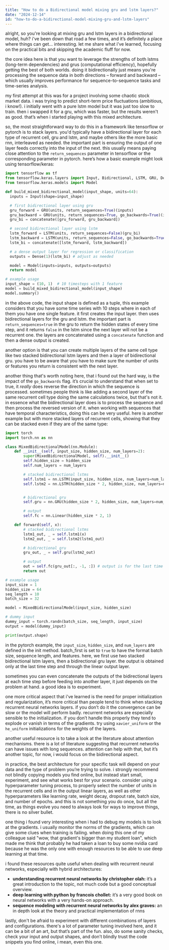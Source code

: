 ```yaml
---
title: "How to do a Bidirectional model mixing gru and lstm layers?"
date: "2024-12-14"
id: "how-to-do-a-bidirectional-model-mixing-gru-and-lstm-layers"
---
```


alright, so you're looking at mixing gru and lstm layers in a bidirectional model, huh? i've been down that road a few times, and it’s definitely a place where things can get… interesting. let me share what i've learned, focusing on the practical bits and skipping the academic fluff for now.

the core idea here is that you want to leverage the strengths of both lstms (long-term dependencies) and grus (computational efficiency), hopefully getting the best of both worlds. doing it bidirectionally just means you're processing the sequence data in both directions – forward and backward – which usually improves performance for sequence-to-sequence tasks and time-series analysis.

my first attempt at this was for a project involving some chaotic stock market data. i was trying to predict short-term price fluctuations (ambitious, i know!). i initially went with a pure lstm model but it was just too slow to train. then i swapped it for a gru, which was faster, but the results weren't as good. that’s when i started playing with this mixed architecture.

so, the most straightforward way to do this in a framework like tensorflow or pytorch is to stack layers. you'd typically have a bidirectional layer for each type of recurrent cell, gru and lstm, and maybe others like the more basic rnn, interleaved as needed. the important part is ensuring the output of one layer feeds correctly into the input of the next. this usually means paying close attention to the `return_sequences` parameter in tensorflow or the corresponding parameter in pytorch. here’s how a basic example might look using tensorflow/keras:

```python
import tensorflow as tf
from tensorflow.keras.layers import Input, Bidirectional, LSTM, GRU, Dense, concatenate
from tensorflow.keras.models import Model

def build_mixed_bidirectional_model(input_shape, units=64):
  inputs = Input(shape=input_shape)

  # first bidirectional layer using gru
  gru_forward = GRU(units, return_sequences=True)(inputs)
  gru_backward = GRU(units, return_sequences=True, go_backwards=True)(inputs)
  gru_bi = concatenate([gru_forward, gru_backward])

  # second bidirectional layer using lstm
  lstm_forward = LSTM(units, return_sequences=False)(gru_bi)
  lstm_backward = LSTM(units, return_sequences=False, go_backwards=True)(gru_bi)
  lstm_bi = concatenate([lstm_forward, lstm_backward])

  # a dense output layer for regression or classification
  outputs = Dense(1)(lstm_bi) # adjust as needed

  model = Model(inputs=inputs, outputs=outputs)
  return model

# example usage
input_shape = (10, 1)  # 10 timesteps with 1 feature
model = build_mixed_bidirectional_model(input_shape)
model.summary()
```

in the above code, the input shape is defined as a tuple, this example considers that you have some time series with 10 steps where in each of them you have one single feature. it first creates the input layer. then uses bidirectional layers for the gru and lstm. the important part is `return_sequences=true` in the gru to return the hidden states of every time step, and it returns `false` in the lstm since the next layer will not be a recurrent one. the layers are concatenated using a `concatenate` function and then a dense output is created.

another option is that you can create multiple layers of the same cell type like two stacked bidirectional lstm layers and then a layer of bidirectional gru. you have to be aware that you have to make sure the number of units or features you return is consistent with the next layer.

another thing that's worth noting here, that i found out the hard way, is the impact of the `go_backwards` flag. it’s crucial to understand that when set to true, it *really* does reverse the direction in which the sequence is processed. sometimes people think is like adding a second layer of the same recurrent cell type doing the same calculations twice, but that's not it. in essence what the bidirectional layer does is to process the sequence and then process the reversed version of it. when working with sequences that have temporal characteristics, doing this can be very useful. here is another example but with more stacked layers of recurrent cells, showing that they can be stacked even if they are of the same type:

```python
import torch
import torch.nn as nn

class MixedBidirectionalModel(nn.Module):
    def __init__(self, input_size, hidden_size, num_layers=2):
        super(MixedBidirectionalModel, self).__init__()
        self.hidden_size = hidden_size
        self.num_layers = num_layers

        # stacked bidirectional lstms
        self.lstm1 = nn.LSTM(input_size, hidden_size, num_layers=num_layers, bidirectional=True, batch_first=True)
        self.lstm2 = nn.LSTM(hidden_size * 2, hidden_size, num_layers=num_layers, bidirectional=True, batch_first=True)


        # bidirectional gru
        self.gru = nn.GRU(hidden_size * 2, hidden_size, num_layers=num_layers, bidirectional=True, batch_first=True)

        # output
        self.fc = nn.Linear(hidden_size * 2, 1)

    def forward(self, x):
        # stacked bidirectional lstms
        lstm1_out, _ = self.lstm1(x)
        lstm2_out, _ = self.lstm2(lstm1_out)

        # bidirectional gru
        gru_out, _ = self.gru(lstm2_out)

        # output
        out = self.fc(gru_out[:, -1, :]) # output is for the last time step
        return out

# example usage
input_size = 1
hidden_size = 64
seq_length = 10
batch_size = 32

model = MixedBidirectionalModel(input_size, hidden_size)

# dummy input
dummy_input = torch.randn(batch_size, seq_length, input_size)
output = model(dummy_input)

print(output.shape)
```

in the pytorch example, the `input_size`, `hidden_size`, and `num_layers` are defined in the init method. batch_first is set to `true` to have the format batch size, sequence length, and features. here, we first use two stacked bidirectional lstm layers, then a bidirectional gru layer. the output is obtained only at the last time step and through the linear output layer.

sometimes you can even concatenate the outputs of the bidirectional layers at each time step before feeding into another layer, it just depends on the problem at hand. a good idea is to experiment.

one more critical aspect that i've learned is the need for proper initialization and regularization, it’s more critical than people tend to think when stacking recurrent neural networks layers. if you don’t do it the convergence can be slow or the model will perform badly. recurrent networks are especially sensible to the initialization. if you don’t handle this properly they tend to explode or vanish in terms of the gradients. try using `xavier_uniform` or the `he_uniform` initializations for the weights of the layers.

another useful resource is to take a look at the literature about attention mechanisms. there is a lot of literature suggesting that recurrent networks can have issues with long sequences. attention can help with that, but it’s another topic, for now, i would focus on the bidirectional aspect.

in practice, the best architecture for your specific task will depend on your data and the type of problem you’re trying to solve. i strongly recommend not blindly copying models you find online, but instead start small, experiment, and see what works best for your scenario. consider using a hyperparameter tuning process, to properly select the number of units in the recurrent cells and in the output linear layers, as well as other hyperparameters like learning rate, weight decay, dropout rate, batch size, and number of epochs. and this is not something you do once, but all the time, as things evolve you need to always look for ways to improve things, there is no silver bullet.

one thing i found very interesting when i had to debug my models is to look at the gradients. i usually monitor the norms of the gradients, which can give some clues when training is failing. when doing this one of my colleague said "wow, that gradient's bigger than my student loan", which made me think that probably he had taken a loan to buy some nvidia card because he was the only one with enough resources to be able to use deep learning at that time.

i found these resources quite useful when dealing with recurrent neural networks, especially with hybrid architectures:

*   **understanding recurrent neural networks by christopher olah:** it’s a great introduction to the topic, not much code but a good conceptual overview.
*   **deep learning with python by francois chollet:** it’s a very good book on neural networks with a very hands-on approach.
*   **sequence modeling with recurrent neural networks by alex graves:** an in depth look at the theory and practical implementation of rnns

lastly, don't be afraid to experiment with different combinations of layers and configurations. there's a lot of parameter tuning involved here, and it can be a bit of an art, but that’s part of the fun. also, do some sanity checks, check your input and output shapes, and don’t blindly trust the code snippets you find online, i mean, even this one.
```python

```
